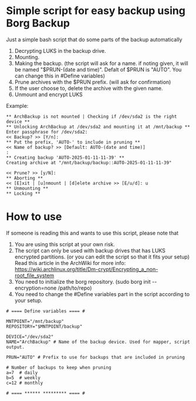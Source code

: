 # Simple script for easy backup using Borg Backup

Just a simple bash script that do some parts of the backup automatically
1. Decrypting LUKS in the backup drive.
2. Mounting.
3. Making the backup. (the script will ask for a name. if noting given, it will be named "$PRUN-(date and time)". Defalt of $PRUN is "AUTO". You can change this in #Define variables)
4. Prune archives with the $PRUN prefix. (will ask for confirmation)
5. If the user choose to, delete the archive with the given name.
6. Unmount and encrypt LUKS

Example:
```
** ArchBackup is not mounted | Checking if /dev/sda2 is the right device **
** Unlocking ArchBackup at /dev/sda2 and mounting it at /mnt/backup **
Enter passphrase for /dev/sda2: 
<< Backup? >> [Y/n]: 
** Put the prefix, 'AUTO-' to include in pruning **
<< Name of backup? >> [Default: AUTO-(date and time)]
: 
** Creating backup 'AUTO-2025-01-11-11-39' **
Creating archive at "/mnt/backup/backup::AUTO-2025-01-11-11-39"

<< Prune? >> [y/N]: 
** Aborting **
<< [E]xit | [u]nmount | [d]elete archive >> [E/u/d]: u
** Unmounting **
** Locking **
```
# How to use
If someone is reading this and wants to use this script, please note that
1. You are using this script at your own risk.
2. The script can only be used with backup drives that has LUKS encrypted partitions. (or you can edit the script so that it fits your setup)
   Read this article in the ArchWiki for more info: https://wiki.archlinux.org/title/Dm-crypt/Encrypting_a_non-root_file_system
3. You need to initialize the borg repository. (sudo borg init --encryption=none /path/to/repo)
4. You need to change the #Define variables part in the script according to your setup.

```
# ==== Define variables ==== #

MNTPOINT="/mnt/backup"
REPOSITORY="$MNTPOINT/backup"

DEVICE="/dev/sda2"
NAME="ArchBackup" # Name of the backup device. Used for mapper, script output.

PRUN="AUTO" # Prefix to use for backups that are included in pruning

# Number of backups to keep when pruning
a=7  # daily
b=5  # weekly
c=12 # monthly

# ==== ****** ********* ==== #
```

